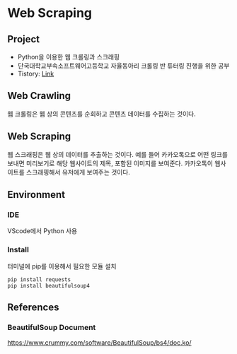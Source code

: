 # Web Scraping

## Project
- Python을 이용한 웹 크롤링과 스크래핑
- 단국대학교부속소프트웨어고등학교 자율동아리 크롤링 반 튜터링 진행을 위한 공부
- Tistory: [Link](https://chaennie.tistory.com/category/%EB%8D%B0%EC%9D%B4%ED%84%B0/%EC%9B%B9%20%EC%8A%A4%ED%81%AC%EB%9E%98%ED%95%91)

## Web Crawling
웹 크롤링은 웹 상의 콘텐츠를 순회하고 콘텐츠 데이터를 수집하는 것이다.

## Web Scraping
웹 스크래핑은 웹 상의 데이터를 추출하는 것이다. 예를 들어 카카오톡으로 어떤 링크를 보내면 미리보기로 해당 웹사이트의 제목, 포함된 이미지를 보여준다. 카카오톡이 웹사이트를 스크래핑해서 유저에게 보여주는 것이다. 

##  Environment

### IDE
VScode에서 Python 사용

### Install
터미널에 pip를 이용해서 필요한 모듈 설치
```
pip install requests
pip install beautifulsoup4
```

## References

### BeautifulSoup Document
https://www.crummy.com/software/BeautifulSoup/bs4/doc.ko/
